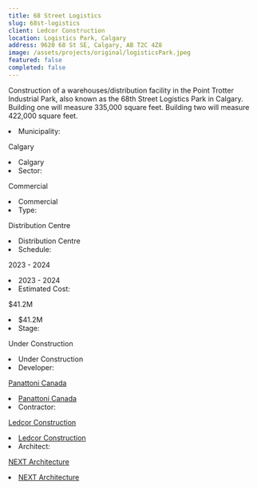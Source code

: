 ```yaml
---
title: 68 Street Logistics
slug: 68st-logistics
client: Ledcor Construction
location: Logistics Park, Calgary
address: 9620 68 St SE, Calgary, AB T2C 4Z8
image: /assets/projects/original/logisticsPark.jpeg
featured: false
completed: false
---
```


Construction of a warehouses/distribution facility in the Point Trotter Industrial Park, also known as the 68th Street Logistics Park in Calgary. Building one will measure 335,000 square feet. Building two will measure 422,000 square feet.

<div class="grid">
    <li>Municipality: <p class="mobile">Calgary</p></li> <li class="desktop">Calgary</li>
    <li>Sector: <p class="mobile">Commercial</p></li> <li class="desktop">Commercial</li>
    <li>Type: <p class="mobile">Distribution Centre</p></li> <li class="desktop">Distribution Centre</li>
    <li>Schedule: <p class="mobile">2023 - 2024</p></li> <li class="desktop">2023 - 2024</li>
    <li>Estimated Cost: <p class="mobile">$41.2M</p></li> <li class="desktop">$41.2M</li>
    <li>Stage: <p class="mobile">Under Construction</p></li> <li class="desktop">Under Construction</li>
    <li>Developer: <p class="mobile"><a href="https://www.panattonicanada.com/">Panattoni Canada</a></p></li> <li class="desktop"><a href="https://www.panattonicanada.com/">Panattoni Canada</a></li>
    <li>Contractor: <p class="mobile"><a href="https://www.ledcor.com/">Ledcor Construction</a></p></li> <li class="desktop"><a href="https://www.ledcor.com/">Ledcor Construction</a></li>
    <li>Architect: <p class="mobile"><a href="https://www.nextarchitecture.ca/">NEXT Architecture</a></p></li> <li class="desktop"><a href="https://www.nextarchitecture.ca/">NEXT Architecture</a></li>
</div>
